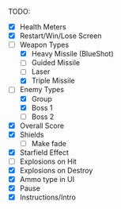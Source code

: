 TODO:

- [X] Health Meters
- [X] Restart/Win/Lose Screen
- [ ] Weapon Types
  - [X] Heavy Missile (BlueShot)
  - [ ] Guided Missile
  - [ ] Laser
  - [X] Triple Missile
- [ ] Enemy Types
  - [X] Group
  - [X] Boss 1
  - [ ] Boss 2
- [X] Overall Score
- [X] Shields
  - [ ] Make fade
- [X] Starfield Effect
- [ ] Explosions on Hit
- [X] Explosions on Destroy
- [X] Ammo type in UI
- [X] Pause
- [X] Instructions/Intro